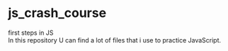 # js_crash_course
first steps in JS <br>
In this repository U can find a lot of files that i use to practice JavaScript.
